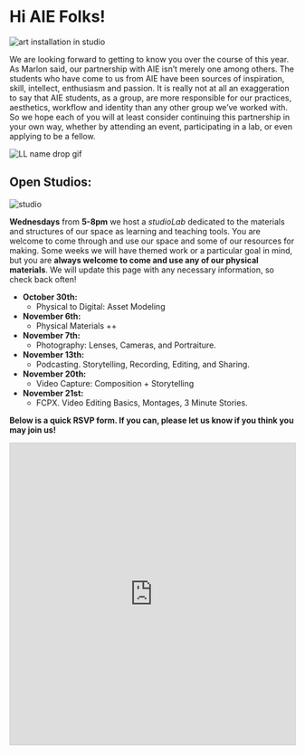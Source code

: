 
# Hi AIE Folks!
![art installation in studio](https://ll-show.s3.amazonaws.com/public/pods/tests/jk/studio-empty.jpg)

We are looking forward to getting to know you over the course of this year. As Marlon said, our partnership with AIE isn’t merely one among others. The students who have come to us from AIE have been sources of inspiration, skill, intellect, enthusiasm and passion. It is really not at all an exaggeration to say that AIE students, as a group, are more responsible for our practices, aesthetics, workflow and identity than any other group we’ve worked with. So we hope each of you will at least consider continuing this partnership in your own way, whether by attending an event, participating in a lab, or even applying to be a fellow.

![LL name drop gif](https://ll-show.s3.amazonaws.com/public/uploads/ll_360.gif)

## Open Studios:


![studio](https://ll-show.s3.amazonaws.com/public/pods/tests/jk/studio-making.jpg)


**Wednesdays** from **5-8pm** we host a *studioLab* dedicated to the materials and structures of our space as learning and teaching tools. You are welcome to come through and use our space and some of our resources for making. Some weeks we will have themed work or a particular goal in mind, but you are **always welcome to come and use any of our physical materials**. We will update this page with any necessary information, so check back often!


- **October 30th:**
  - Physical to Digital: Asset Modeling
- **November 6th:**
  - Physical Materials ++
- **November 7th:**
  - Photography: Lenses, Cameras, and Portraiture.
- **November 13th:**
  - Podcasting. Storytelling, Recording, Editing, and Sharing.
- **November 20th:**
  - Video Capture: Composition + Storytelling
- **November 21st:**
  - FCPX. Video Editing Basics, Montages, 3 Minute Stories.

**Below is a quick RSVP form. If you can, please let us know if you think you may join us!**
<iframe class="airtable-embed" src="https://airtable.com/embed/shrQv7DDuvlvuFzQa?backgroundColor=pinkLight" frameborder="0" onmousewheel="" width="100%" height="533" style="background: transparent; border: 1px solid #ccc;"></iframe>
